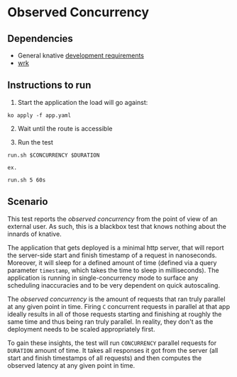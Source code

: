 # Observed Concurrency

## Dependencies

- General knative [development requirements](https://github.com/knative/serving/blob/master/DEVELOPMENT.md#requirements)
- [wrk](https://github.com/wg/wrk)

## Instructions to run

1. Start the application the load will go against:

```
ko apply -f app.yaml
```

2. Wait until the route is accessible

3. Run the test

```
run.sh $CONCURRENCY $DURATION

ex.

run.sh 5 60s
```

## Scenario

This test reports the *observed concurrency* from the point of view of an external user. As such, this is a blackbox test that knows nothing about the innards of knative.

The application that gets deployed is a minimal http server, that will report the server-side start and finish timestamp of a request in nanoseconds. Moreover, it will sleep for a defined amount of time (defined via a query parameter `timestamp`, which takes the time to sleep in milliseconds). The application is running in single-concurrency mode to surface any scheduling inaccuracies and to be very dependent on quick autoscaling.

The *observed concurrency* is the amount of requests that ran truly parallel at any given point in time. Firing `C` concurrent requests in parallel at that app ideally results in all of those requests starting and finishing at roughly the same time and thus being ran truly parallel. In reality, they don't as the deployment needs to be scaled appropriately first.

To gain these insights, the test will run `CONCURRENCY` parallel requests for `DURATION` amount of time. It takes all responses it got from the server (all start and finish timestamps of all requests) and then computes the observed latency at any given point in time.